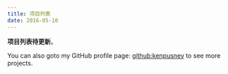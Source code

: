 ```yaml
---
title: 项目列表
date: 2016-05-10
---
```

<!-- 
Here is a list of projects on GitHub I am working on:

 - VMs
   + [github:kenpusney/DC]() an ugly register-vm
   + [github:tdca/fuck-your-brain]() an ugly stack-vm inspired by brainfuck.

 - Languages
   + [github:kenpusney/ng]() next generation programming language.
   + [github:kenpusney/fix]() a post-fix stacked based programming language.
   + [github:kenpusney/fed]() ng-implementation.

 - Others
   + [github:rec-framework/rec-core]() the data modeling/transformation framework
   + [github:kenpusney/lit]() language invention tools in Java
   + [github:kenpusney/koala]() parser combinator in Kotlin
   + [github:kenpusney/YMind]() a syntax based on YAML to do mindmapping
   + [github:kenpusney/Canvas]() a library in C++ to do some practical things
   + [github:kenpusney/passive]() a modeling tools inspired by [wiki:Tutorial D]() -->

**项目列表待更新**。

You can also goto my GitHub profile page: [github:kenpusney]() to see more projects.
